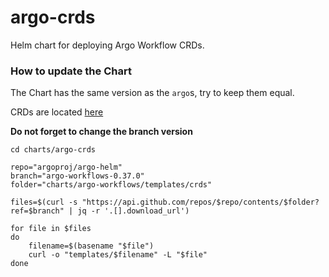 # argo-crds

Helm chart for deploying Argo Workflow CRDs.

### How to update the Chart

The Chart has the same version as the `argo`s, try to keep them equal.

CRDs are located [here](https://github.com/argoproj/argo-helm/tree/argo-workflows-0.37.0/charts/argo-workflows/templates/crds)

**Do not forget to change the branch version**

```
cd charts/argo-crds

repo="argoproj/argo-helm"
branch="argo-workflows-0.37.0"
folder="charts/argo-workflows/templates/crds"

files=$(curl -s "https://api.github.com/repos/$repo/contents/$folder?ref=$branch" | jq -r '.[].download_url')

for file in $files
do
    filename=$(basename "$file")
    curl -o "templates/$filename" -L "$file"
done
```

